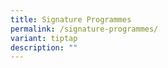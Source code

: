 ```yaml
---
title: Signature Programmes
permalink: /signature-programmes/
variant: tiptap
description: ""
---
```

<p></p>